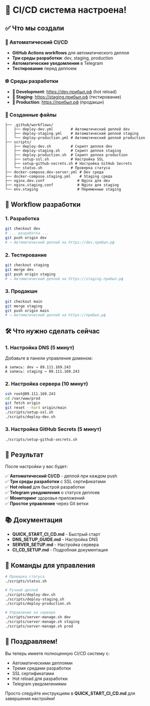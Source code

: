 # 🎉 CI/CD система настроена!

## ✅ Что мы создали

### 🚀 Автоматический CI/CD

- **GitHub Actions workflows** для автоматического деплоя
- **Три среды разработки**: dev, staging, production
- **Автоматические уведомления** в Telegram
- **Тестирование** перед деплоем

### 🌐 Среды разработки

- **🔄 Development**: https://dev.прибыл.рф (hot reload)
- **🧪 Staging**: https://staging.прибыл.рф (тестирование)
- **🚀 Production**: https://прибыл.рф (продакшн)

### 📁 Созданные файлы

```
├── .github/workflows/
│   ├── deploy-dev.yml        # Автоматический деплой dev
│   ├── deploy-staging.yml    # Автоматический деплой staging
│   └── deploy-production.yml # Автоматический деплой production
├── scripts/
│   ├── deploy-dev.sh         # Скрипт деплоя dev
│   ├── deploy-staging.sh     # Скрипт деплоя staging
│   ├── deploy-production.sh  # Скрипт деплоя production
│   ├── setup-ssl.sh          # Настройка SSL
│   ├── setup-github-secrets.sh # Настройка GitHub Secrets
│   └── status.sh             # Проверка статуса
├── docker-compose.dev-server.yml # Dev среда
├── docker-compose.staging.yml    # Staging среда
├── nginx.dev.conf               # Nginx для dev
├── nginx.staging.conf           # Nginx для staging
└── env.staging                  # Переменные staging
```

## 🔄 Workflow разработки

### 1. Разработка

```bash
git checkout dev
# ... разработка ...
git push origin dev
# → Автоматический деплой на https://dev.прибыл.рф
```

### 2. Тестирование

```bash
git checkout staging
git merge dev
git push origin staging
# → Автоматический деплой на https://staging.прибыл.рф
```

### 3. Продакшн

```bash
git checkout main
git merge staging
git push origin main
# → Автоматический деплой на https://прибыл.рф
```

## 🛠️ Что нужно сделать сейчас

### 1. Настройка DNS (5 минут)

Добавьте в панели управления доменом:

```
A запись: dev → 89.111.169.243
A запись: staging → 89.111.169.243
```

### 2. Настройка сервера (10 минут)

```bash
ssh root@89.111.169.243
cd /var/www/prod
git fetch origin
git reset --hard origin/main
./scripts/setup-ssl.sh
./scripts/deploy-dev.sh
```

### 3. Настройка GitHub Secrets (5 минут)

```bash
./scripts/setup-github-secrets.sh
```

## 🎯 Результат

После настройки у вас будет:

✅ **Автоматический CI/CD** - деплой при каждом push  
✅ **Три среды разработки** с SSL сертификатами  
✅ **Hot reload** для быстрой разработки  
✅ **Telegram уведомления** о статусе деплоев  
✅ **Мониторинг** здоровья приложений  
✅ **Простое управление** через Git ветки

## 📚 Документация

- **QUICK_START_CI_CD.md** - Быстрый старт
- **DNS_SETUP_GUIDE.md** - Настройка DNS
- **SERVER_SETUP.md** - Настройка сервера
- **CI_CD_SETUP.md** - Подробная документация

## 🚨 Команды для управления

```bash
# Проверка статуса
./scripts/status.sh

# Ручной деплой
./scripts/deploy-dev.sh
./scripts/deploy-staging.sh
./scripts/deploy-production.sh

# Управление на сервере
./scripts/server-manage.sh dev
./scripts/server-manage.sh staging
./scripts/server-manage.sh prod
```

## 🎉 Поздравляем!

Вы теперь имеете полноценную CI/CD систему с:

- Автоматическими деплоями
- Тремя средами разработки
- SSL сертификатами
- Hot reload для разработки
- Telegram уведомлениями

Просто следуйте инструкциям в **QUICK_START_CI_CD.md** для завершения настройки!
